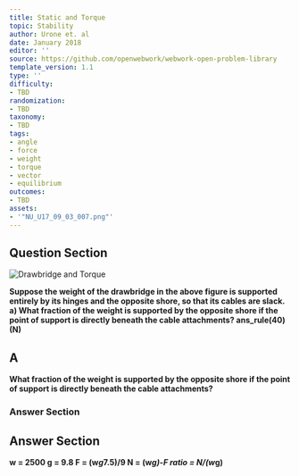 ```yaml
---
title: Static and Torque
topic: Stability
author: Urone et. al
date: January 2018
editor: ''
source: https://github.com/openwebwork/webwork-open-problem-library
template_version: 1.1
type: ''
difficulty:
- TBD
randomization:
- TBD
taxonomy:
- TBD
tags:
- angle
- force
- weight
- torque
- vector
- equilibrium
outcomes:
- TBD
assets:
- '"NU_U17_09_03_007.png"'
---
```


## Question Section 

![Drawbridge and Torque]("NU_U17_09_03_007.png")

<b>
Suppose the weight of the drawbridge in the above figure is supported entirely by its hinges
and the opposite shore, so that its cables are slack. 
a) What fraction of the weight is supported by the opposite shore if the point of support is directly beneath the cable attachments?
ans_rule(40)(N)

## A
What fraction of the weight is supported by the opposite shore if the point of support is directly beneath the cable attachments?
### Answer Section


## Answer Section

w = 2500
g = 9.8
F = (w*g*7.5)/9
N = (w*g)-F
ratio = N/(w*g)